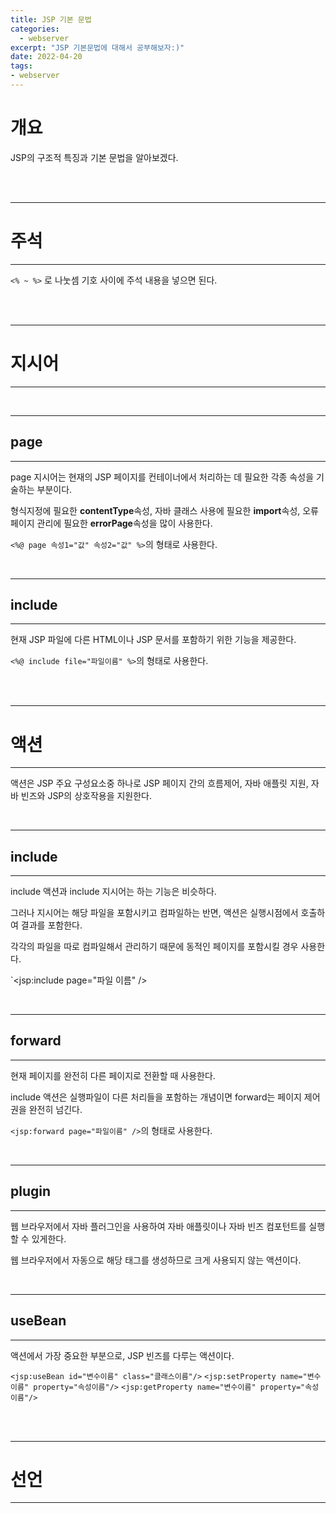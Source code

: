 ```yaml
---
title: JSP 기본 문법
categories: 
  - webserver
excerpt: "JSP 기본문법에 대해서 공부해보자:)"
date: 2022-04-20
tags:
- webserver
---
```


# 개요

JSP의 구조적 특징과 기본 문법을 알아보겠다.

<br />
<br />

---

# 주석

---

`<% ~ %>` 로 나눗셈 기호 사이에 주석 내용을 넣으면 된다.


<br />
<br />

---

# 지시어

---

<br />

---

## page

---

page 지시어는 현재의 JSP 페이지를 컨테이너에서 처리하는 데 필요한 각종 속성을 기술하는 부분이다.

형식지정에 필요한 **contentType**속성, 자바 클래스 사용에 필요한 **import**속성, 오류 페이지 관리에 필요한 **errorPage**속성을 많이 사용한다.

`<%@ page 속성1="값" 속성2="값" %>`의 형태로 사용한다.


<br />

---

## include

---

현재 JSP 파일에 다른 HTML이나 JSP 문서를 포함하기 위한 기능을 제공한다.

`<%@ include file="파일이름" %>`의 형태로 사용한다.


<br />
<br />

---

# 액션

---

액션은 JSP 주요 구성요소중 하나로 JSP 페이지 간의 흐름제어, 자바 애플릿 지원, 자바 빈즈와 JSP의 상호작용을 지원한다.

<br />

---

## include

---

include 액션과 include 지시어는 하는 기능은 비슷하다. 

그러나 지시어는 해당 파일을 포함시키고 컴파일하는 반면, 액션은 실행시점에서 호출하여 결과를 포함한다.

각각의 파일을 따로 컴파일해서 관리하기 때문에 동적인 페이지를 포함시킬 경우 사용한다.

`<jsp:include page="파일 이름" />


<br />

---

## forward

---

현재 페이지를 완전히 다른 페이지로 전환할 때 사용한다.

include 액션은 실행파일이 다른 처리들을 포함하는 개념이면 forward는 페이지 제어권을 완전히 넘긴다.

`<jsp:forward page="파일이름" />`의 형태로 사용한다.

<br />

---

## plugin

---

웹 브라우저에서 자바 플러그인을 사용하여 자바 애플릿이나 자바 빈즈 컴포턴트를 실행할 수 있게한다.

웹 브라우저에서 자동으로 해당 태그를 생성하므로 크게 사용되지 않는 액션이다.

<br />

---

## useBean

---

액션에서 가장 중요한 부분으로, JSP 빈즈를 다루는 액션이다.

`<jsp:useBean id="변수이름" class="클래스이름"/>`
`<jsp:setProperty name="변수이름" property="속성이름"/>`
`<jsp:getProperty name="변수이름" property="속성이름"/>`

<br />
<br />

---

# 선언

---

